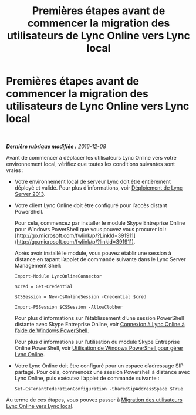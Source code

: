 ﻿---
title: Premières étapes avant de commencer la migration des utilisateurs de Lync Online vers Lync local
TOCTitle: Premières étapes avant de commencer la migration des utilisateurs de Lync Online vers Lync local
ms:assetid: 98245b04-ded4-4186-8da3-ba1c554b5c39
ms:mtpsurl: https://technet.microsoft.com/fr-fr/library/Dn689118(v=OCS.15)
ms:contentKeyID: 62247322
ms.date: 06/01/2017
mtps_version: v=OCS.15
ms.translationtype: HT
---

# Premières étapes avant de commencer la migration des utilisateurs de Lync Online vers Lync local

 

_**Dernière rubrique modifiée :** 2016-12-08_

Avant de commencer à déplacer les utilisateurs Lync Online vers votre environnement local, vérifiez que toutes les conditions suivantes sont vraies :

  - Votre environnement local de serveur Lync doit être entièrement déployé et validé. Pour plus d’informations, voir [Déploiement de Lync Server 2013](lync-server-2013-deploying-lync-server.md).

  - Votre client Lync Online doit être configuré pour l’accès distant PowerShell.
    
    Pour cela, commencez par installer le module Skype Entreprise Online pour Windows PowerShell que vous pouvez vous procurer ici : [http://go.microsoft.com/fwlink/p/?LinkId=391911](http://go.microsoft.com/fwlink/p/?linkid=391911).
    
    Après avoir installé le module, vous pouvez établir une session à distance en tapant l’applet de commande suivante dans le Lync Server Management Shell:
    
        Import-Module LyncOnlineConnector
    
        $cred = Get-Credential
    
        $CSSession = New-CsOnlineSession -Credential $cred
    
        Import-PSSession $CSSession -AllowClobber
    
    Pour plus d’informations sur l’établissement d’une session PowerShell distante avec Skype Entreprise Online, voir [Connexion à Lync Online à l’aide de Windows PowerShell](connecting-to-skype-for-business-online-by-using-windows-powershell.md).
    
    Pour plus d’informations sur l’utilisation du module Skype Entreprise Online PowerShell, voir [Utilisation de Windows PowerShell pour gérer Lync Online](skype-for-business-online-using-windows-powershell-to-manage-your-tenant.md).

  - Votre Lync Online doit être configuré pour un espace d’adressage SIP partagé. Pour cela, commencez une session Powershell à distance avec Lync Online, puis exécutez l’applet de commande suivante :
    
        Set-CsTenantFederationConfiguration -SharedSipAddressSpace $True

Au terme de ces étapes, vous pouvez passer à [Migration des utilisateurs Lync Online vers Lync local](lync-server-2013-migrating-lync-online-users-to-lync-on-premises.md).

